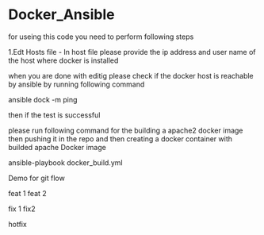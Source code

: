 # Docker_Ansible
for useing this code you need to perform following steps

1.Edt Hosts file - In host file please provide the ip address and user name of the host where docker is installed

when you are done with editig please check if the docker host is reachable by ansible by running following command 

ansible dock -m ping

then if the test is successful 

please run following command for the building a apache2 docker 
image then pushing it in the repo and then creating a docker container with builded apache Docker image

ansible-playbook docker_build.yml

Demo for git flow

feat 1
feat 2

fix 1
fix2

hotfix 